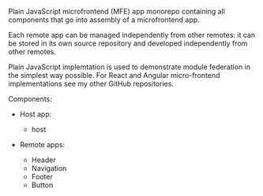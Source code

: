 Plain JavaScript microfrontend (MFE) app monorepo containing all components that go into assembly of a microfrontend app.

Each remote app can be managed independently from other remotes: it can be stored in its own source repository and developed independently from other remotes.

Plain JavaScript implemtation is used to demonstrate module federation in the simplest way possible. For React and Angular micro-frontend implementations see my other GitHub repositories.

Components:
  * Host app:
      * host

  * Remote apps: 
      * Header
      * Navigation
      * Footer
      * Button
